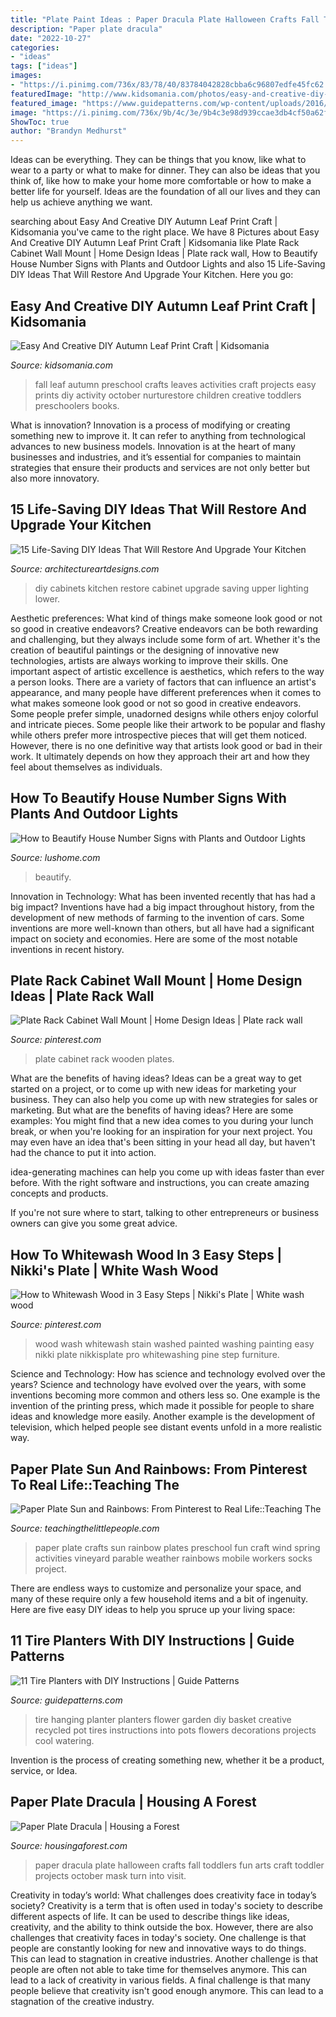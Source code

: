 ```yaml
---
title: "Plate Paint Ideas : Paper Dracula Plate Halloween Crafts Fall Toddlers Fun Arts Craft Toddler Projects October Mask Turn Into Visit"
description: "Paper plate dracula"
date: "2022-10-27"
categories:
- "ideas"
tags: ["ideas"]
images:
- "https://i.pinimg.com/736x/83/78/40/83784042828cbba6c96807edfe45fc62.jpg"
featuredImage: "http://www.kidsomania.com/photos/easy-and-creative-diy-autumn-leaf-print-craft-4-524x790.jpg"
featured_image: "https://www.guidepatterns.com/wp-content/uploads/2016/01/Hanging-Tire-Planters.jpg"
image: "https://i.pinimg.com/736x/9b/4c/3e/9b4c3e98d939ccae3db4cf50a62f11a0.jpg"
ShowToc: true
author: "Brandyn Medhurst"
---
```



Ideas can be everything. They can be things that you know, like what to wear to a party or what to make for dinner. They can also be ideas that you think of, like how to make your home more comfortable or how to make a better life for yourself. Ideas are the foundation of all our lives and they can help us achieve anything we want.

	

		
searching about Easy And Creative DIY Autumn Leaf Print Craft | Kidsomania you've came to the right place. We have 8 Pictures about Easy And Creative DIY Autumn Leaf Print Craft | Kidsomania like Plate Rack Cabinet Wall Mount | Home Design Ideas | Plate rack wall, How to Beautify House Number Signs with Plants and Outdoor Lights and also 15 Life-Saving DIY Ideas That Will Restore And Upgrade Your Kitchen. Here you go:
		
    
## Easy And Creative DIY Autumn Leaf Print Craft | Kidsomania

<img loading=lazy src="http://www.kidsomania.com/photos/easy-and-creative-diy-autumn-leaf-print-craft-4-524x790.jpg" onerror="this.onerror=null;this.src='https://tse3.mm.bing.net/th?id=OIP.tt5_pQBC3AF9Ye-PT9gLRQHaLK&amp;pid=15.1';" alt="Easy And Creative DIY Autumn Leaf Print Craft | Kidsomania">

_Source: kidsomania.com_

>fall leaf autumn preschool crafts leaves activities craft projects easy prints diy activity october nurturestore children creative toddlers preschoolers books. 

	

What is innovation?
Innovation is a process of modifying or creating something new to improve it. It can refer to anything from technological advances to new business models. Innovation is at the heart of many businesses and industries, and it’s essential for companies to maintain strategies that ensure their products and services are not only better but also more innovatory.

    
## 15 Life-Saving DIY Ideas That Will Restore And Upgrade Your Kitchen

<img loading=lazy src="http://www.architectureartdesigns.com/wp-content/uploads/2018/06/15-Life-Saving-DIY-Ideas-That-Will-Restore-And-Upgrade-Your-Kitchen-Cabinets-3.jpg" onerror="this.onerror=null;this.src='https://tse4.mm.bing.net/th?id=OIP._U-UNK3BTr8j5jPmdKHK1QHaL0&amp;pid=15.1';" alt="15 Life-Saving DIY Ideas That Will Restore And Upgrade Your Kitchen">

_Source: architectureartdesigns.com_

>diy cabinets kitchen restore cabinet upgrade saving upper lighting lower. 

	

Aesthetic preferences: What kind of things make someone look good or not so good in creative endeavors?
Creative endeavors can be both rewarding and challenging, but they always include some form of art. Whether it's the creation of beautiful paintings or the designing of innovative new technologies, artists are always working to improve their skills. One important aspect of artistic excellence is aesthetics, which refers to the way a person looks. There are a variety of factors that can influence an artist's appearance, and many people have different preferences when it comes to what makes someone look good or not so good in creative endeavors. Some people prefer simple, unadorned designs while others enjoy colorful and intricate pieces. Some people like their artwork to be popular and flashy while others prefer more introspective pieces that will get them noticed. However, there is no one definitive way that artists look good or bad in their work. It ultimately depends on how they approach their art and how they feel about themselves as individuals.

    
## How To Beautify House Number Signs With Plants And Outdoor Lights

<img loading=lazy src="https://www.lushome.com/wp-content/uploads/2017/08/outdoor-lights-house-number-sign-11.jpg" onerror="this.onerror=null;this.src='https://tse2.mm.bing.net/th?id=OIP.9gUlytf9uVFJLdjbfJODqgAAAA&amp;pid=15.1';" alt="How to Beautify House Number Signs with Plants and Outdoor Lights">

_Source: lushome.com_

>beautify. 

	

Innovation in Technology: What has been invented recently that has had a big impact?
Inventions have had a big impact throughout history, from the development of new methods of farming to the invention of cars. Some inventions are more well-known than others, but all have had a significant impact on society and economies. Here are some of the most notable inventions in recent history.

    
## Plate Rack Cabinet Wall Mount | Home Design Ideas | Plate Rack Wall

<img loading=lazy src="https://i.pinimg.com/736x/9b/4c/3e/9b4c3e98d939ccae3db4cf50a62f11a0.jpg" onerror="this.onerror=null;this.src='https://tse1.mm.bing.net/th?id=OIP.6vo2MOHikpT2QPnhkzHzQAHaGQ&amp;pid=15.1';" alt="Plate Rack Cabinet Wall Mount | Home Design Ideas | Plate rack wall">

_Source: pinterest.com_

>plate cabinet rack wooden plates. 

	

What are the benefits of having ideas?
Ideas can be a great way to get started on a project, or to come up with new ideas for marketing your business. They can also help you come up with new strategies for sales or marketing. But what are the benefits of having ideas? Here are some examples: 
You might find that a new idea comes to you during your lunch break, or when you're looking for an inspiration for your next project. You may even have an idea that's been sitting in your head all day, but haven't had the chance to put it into action. 

idea-generating machines can help you come up with ideas faster than ever before. With the right software and instructions, you can create amazing concepts and products. 

If you're not sure where to start, talking to other entrepreneurs or business owners can give you some great advice.

    
## How To Whitewash Wood In 3 Easy Steps | Nikki&#039;s Plate | White Wash Wood

<img loading=lazy src="https://i.pinimg.com/736x/83/78/40/83784042828cbba6c96807edfe45fc62.jpg" onerror="this.onerror=null;this.src='https://tse3.mm.bing.net/th?id=OIP.IVkx4nU0US7gT34XY3lorwHaLG&amp;pid=15.1';" alt="How to Whitewash Wood in 3 Easy Steps | Nikki&#039;s Plate | White wash wood">

_Source: pinterest.com_

>wood wash whitewash stain washed painted washing painting easy nikki plate nikkisplate pro whitewashing pine step furniture. 

	

Science and Technology: How has science and technology evolved over the years?
Science and technology have evolved over the years, with some inventions becoming more common and others less so. One example is the invention of the printing press, which made it possible for people to share ideas and knowledge more easily. Another example is the development of television, which helped people see distant events unfold in a more realistic way.

    
## Paper Plate Sun And Rainbows: From Pinterest To Real Life::Teaching The

<img loading=lazy src="http://www.teachingthelittlepeople.com/wp-content/uploads/2013/02/0032_f_improf_634x428.jpg" onerror="this.onerror=null;this.src='https://tse2.mm.bing.net/th?id=OIP.2II8HuJ4lX-aOKpNv19zBQHaE9&amp;pid=15.1';" alt="Paper Plate Sun and Rainbows: From Pinterest to Real Life::Teaching The">

_Source: teachingthelittlepeople.com_

>paper plate crafts sun rainbow plates preschool fun craft wind spring activities vineyard parable weather rainbows mobile workers socks project. 

	

There are endless ways to customize and personalize your space, and many of these require only a few household items and a bit of ingenuity. Here are five easy DIY ideas to help you spruce up your living space: 

    
## 11 Tire Planters With DIY Instructions | Guide Patterns

<img loading=lazy src="https://www.guidepatterns.com/wp-content/uploads/2016/01/Hanging-Tire-Planters.jpg" onerror="this.onerror=null;this.src='https://tse4.mm.bing.net/th?id=OIP._PG3Yw0Zw9O1QyzcsNSFPwHaLH&amp;pid=15.1';" alt="11 Tire Planters with DIY Instructions | Guide Patterns">

_Source: guidepatterns.com_

>tire hanging planter planters flower garden diy basket creative recycled pot tires instructions into pots flowers decorations projects cool watering. 

	

Invention is the process of creating something new, whether it be a product, service, or Idea.

    
## Paper Plate Dracula | Housing A Forest

<img loading=lazy src="http://www.housingaforest.com/wp-content/uploads/2015/10/Paper-Plate-Dracula-2.jpg" onerror="this.onerror=null;this.src='https://tse4.mm.bing.net/th?id=OIP.yyZ5nWX3CvoMrqTS0n8W2QHaLG&amp;pid=15.1';" alt="Paper Plate Dracula | Housing a Forest">

_Source: housingaforest.com_

>paper dracula plate halloween crafts fall toddlers fun arts craft toddler projects october mask turn into visit. 

	

Creativity in today’s world: What challenges does creativity face in today’s society?
Creativity is a term that is often used in today's society to describe different aspects of life. It can be used to describe things like ideas, creativity, and the ability to think outside the box. However, there are also challenges that creativity faces in today's society. One challenge is that people are constantly looking for new and innovative ways to do things. This can lead to stagnation in creative industries. Another challenge is that people are often not able to take time for themselves anymore. This can lead to a lack of creativity in various fields. A final challenge is that many people believe that creativity isn't good enough anymore. This can lead to a stagnation of the creative industry.

